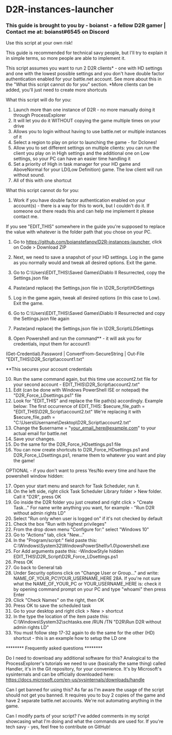 # D2R-instances-launcher

### This guide is brought to you by - boianst - a fellow D2R gamer | Contact me at: boianst#6545 on Discord  ###

Use this script at your own risk!

This guide is recommended for technical savy people, but I'll try to explain it in simple terms, so more people are able to implement it. 

This script assumes you want to run 2 D2R clients* - one with HD settings and one with the lowest possible settings and you don't have double factor authentication enabled for your battle.net account. See more about this in the "What this script cannot do for you" section.
*More clients can be added, you'll just need to create more shortcuts


What this script will do for you:
1. Launch more than one instance of D2R - no more manually doing it through ProcessExplorer
2. It will let you do it WITHOUT copying the game multiple times on your drive
3. Allows you to login without having to use battle.net or multiple instances of it
4. Select a region to play on prior to launching the game - for Dclones! 
5. Allow you to set different settings on multiple clients: you can run the client you play on in High settings and the additional one on Low settings, so your PC can have an easier time handling it 
6. Set a priority of High in task manager for your HD game and AboveNormal for your LD(Low Definition) game. The low client will run without sound. 
7. All of this with one shortcut


What this script cannot do for you:
1. Work if you have double factor authentication enabled on your account(s) - there is a way for this to work, but I couldn't do it. If someone out there reads this and can help me implement it please contact me. 

If you see "EDIT_THIS" somewhere in the guide you're supposed to replace the value with whatever is the folder path that you chose on your PC.

1. Go to https://github.com/boianstefanov/D2R-instances-launcher, click on Code > Download ZIP

3. Next, we need to save a snapshot of your HD settings. Log in the game as you normally would and tweak all desired options. Exit the game. 
4. Go to C:\Users\EDIT_THIS\Saved Games\Diablo II Resurrected, copy the Settings.json file 
5. Paste(and replace) the Settings.json file in \D2R_Script\HDSettings
6. Log in the game again, tweak all desired options (in this case to Low). Exit the game.
7. Go to C:\Users\EDIT_THIS\Saved Games\Diablo II Resurrected and copy the Settings.json file again
8. Paste(and replace) the Settings.json file in \D2R_Script\LDSettings
9. Open Powershell and run the command** - it will ask you for credentials, input them for account1:

(Get-Credential).Password | ConvertFrom-SecureString | Out-File "EDIT_THIS\D2R_Script\account1.txt"

**This secures your account credentials 

10. Run the same command again, but this time use  account2.txt file for your second account - EDIT_THIS\D2R_Script\account2.txt"
11. Edit (can be done with Windows PowerShell ISE or notepad) the "D2R_Force_LDsettings.ps1" file 
12. Look for "EDIT_THIS" and replace the file path(s) accordingly. Example below:
The first occurrence of EDIT_THIS:
$secure_file_path = "EDIT_THIS\D2R_Script\account2.txt" 
We're replacing it with 
$secure_file_path = "C:\Users\Username\Desktop\D2R_Script\account2.txt"
13. Change the $username = "your_email_here@example.com" to your actual email for battle.net
14. Save your changes.
15. Do the same for the D2R_Force_HDsettings.ps1 file 
16. You can now create shortcuts to D2R_Force_HDsettings.ps1 and D2R_Force_LDsettings.ps1, rename them to whatever you want and play the game! 

OPTIONAL - if you don't want to press Yes/No every time and have the powershell window hidden:

17. Open your start menu and search for Task Scheduler, run it.
18. On the left side, right click Task Scheduler Library folder > New folder. Call it "D2R", press OK
19. Go inside the D2R folder you just created and right click > "Create Task..." For name write anything you want, for example - "Run D2R without admin rights LD"
20. Select "Run only when user is logged on" if it's not checked by default
21. Check the box "Run with highest privileges"
22. From the drop down menu "Configure for:" select "Windows 10"
23. Go to "Actions" tab, click "New..."
24. In the "Program/script:" field paste this: C:\Windows\System32\WindowsPowerShell\v1.0\powershell.exe
25. For Add arguments paste this: -WindowStyle hidden EDIT_THIS\D2R_Script\D2R_Force_LDsettings.ps1
26. Press OK
27. Go back to General tab
28. Under Security options click on "Change User or Group..." and write: NAME_OF_YOUR_PC\YOUR_USERNAME_HERE
28A. If you're not sure what the NAME_OF_YOUR_PC or YOUR_USERNAME_HERE is: check it by opening command prompt on your PC and type "whoami" then press Enter
29. Click "Check Names" on the right, then OK
30. Press OK to save the scheduled task 
31. Go to your desktop and right click > New > shortcut 
32. In the type the location of the item paste this: C:\Windows\System32\schtasks.exe /RUN /TN "D2R\Run D2R without admin rights LD"
33. You must follow step 17-32 again to do the same for the other (HD) shortcut - this is an example how to setup the LD one

******** Frequently asked questions ********

Do I need to download any additional software for this?
Analogical to the ProcessExplorer's tutorials we need to use (basically the same thing) called Handler, it's in the Git repository, for your convenience. It's by Microsoft's sysinternals and can be officially downloaded here: https://docs.microsoft.com/en-us/sysinternals/downloads/handle

Can I get banned for using this?
As far as I'm aware the usage of the script should not get you banned. It requires you to buy 2 copies of the game and have 2 separate battle.net accounts. We're not automating anything in the game.

Can I modify parts of your script?
I've added comments in my script showcasing what I'm doing and what the commands are used for. If you're tech savy - yes, feel free to contribute on GitHub!
